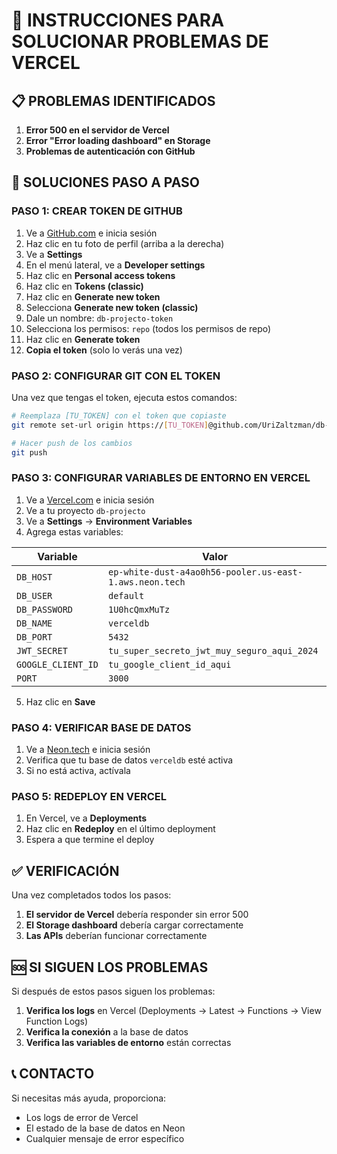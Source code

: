 # 🔧 INSTRUCCIONES PARA SOLUCIONAR PROBLEMAS DE VERCEL

## 📋 **PROBLEMAS IDENTIFICADOS**

1. **Error 500 en el servidor de Vercel**
2. **Error "Error loading dashboard" en Storage**
3. **Problemas de autenticación con GitHub**

## 🚀 **SOLUCIONES PASO A PASO**

### **PASO 1: CREAR TOKEN DE GITHUB**

1. Ve a [GitHub.com](https://github.com) e inicia sesión
2. Haz clic en tu foto de perfil (arriba a la derecha)
3. Ve a **Settings**
4. En el menú lateral, ve a **Developer settings**
5. Haz clic en **Personal access tokens**
6. Haz clic en **Tokens (classic)**
7. Haz clic en **Generate new token**
8. Selecciona **Generate new token (classic)**
9. Dale un nombre: `db-projecto-token`
10. Selecciona los permisos: `repo` (todos los permisos de repo)
11. Haz clic en **Generate token**
12. **Copia el token** (solo lo verás una vez)

### **PASO 2: CONFIGURAR GIT CON EL TOKEN**

Una vez que tengas el token, ejecuta estos comandos:

```bash
# Reemplaza [TU_TOKEN] con el token que copiaste
git remote set-url origin https://[TU_TOKEN]@github.com/UriZaltzman/db-projecto.git

# Hacer push de los cambios
git push
```

### **PASO 3: CONFIGURAR VARIABLES DE ENTORNO EN VERCEL**

1. Ve a [Vercel.com](https://vercel.com) e inicia sesión
2. Ve a tu proyecto `db-projecto`
3. Ve a **Settings** → **Environment Variables**
4. Agrega estas variables:

| Variable | Valor |
|----------|-------|
| `DB_HOST` | `ep-white-dust-a4ao0h56-pooler.us-east-1.aws.neon.tech` |
| `DB_USER` | `default` |
| `DB_PASSWORD` | `1U0hcQmxMuTz` |
| `DB_NAME` | `verceldb` |
| `DB_PORT` | `5432` |
| `JWT_SECRET` | `tu_super_secreto_jwt_muy_seguro_aqui_2024` |
| `GOOGLE_CLIENT_ID` | `tu_google_client_id_aqui` |
| `PORT` | `3000` |

5. Haz clic en **Save**

### **PASO 4: VERIFICAR BASE DE DATOS**

1. Ve a [Neon.tech](https://neon.tech) e inicia sesión
2. Verifica que tu base de datos `verceldb` esté activa
3. Si no está activa, actívala

### **PASO 5: REDEPLOY EN VERCEL**

1. En Vercel, ve a **Deployments**
2. Haz clic en **Redeploy** en el último deployment
3. Espera a que termine el deploy

## ✅ **VERIFICACIÓN**

Una vez completados todos los pasos:

1. **El servidor de Vercel** debería responder sin error 500
2. **El Storage dashboard** debería cargar correctamente
3. **Las APIs** deberían funcionar correctamente

## 🆘 **SI SIGUEN LOS PROBLEMAS**

Si después de estos pasos siguen los problemas:

1. **Verifica los logs** en Vercel (Deployments → Latest → Functions → View Function Logs)
2. **Verifica la conexión** a la base de datos
3. **Verifica las variables de entorno** están correctas

## 📞 **CONTACTO**

Si necesitas más ayuda, proporciona:
- Los logs de error de Vercel
- El estado de la base de datos en Neon
- Cualquier mensaje de error específico 